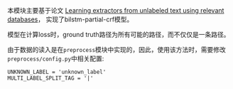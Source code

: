 本模块主要基于论文 [Learning extractors from unlabeled text using relevant databases](https://www.aaai.org/Papers/Workshops/2007/WS-07-14/WS07-14-002.pdf)，
实现了bilstm-partial-crf模型。

模型在计算loss时，ground truth路径为所有可能的路径，而不仅仅是一条路径。

由于数据的读入是在`preprocess`模块中实现的，因此，使用该方法时，需要修改`preprocess/config.py`中相关配置:

```
UNKNOWN_LABEL = 'unknown_label'
MULTI_LABEL_SPLIT_TAG = '|'
```
